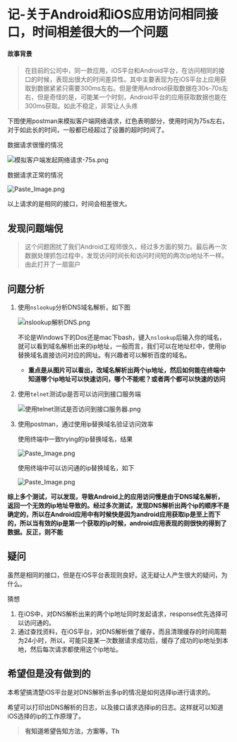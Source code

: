 # 记-关于Android和iOS应用访问相同接口，时间相差很大的一个问题

#### 故事背景

> 在目前的公司中，同一款应用，iOS平台和Android平台，在访问相同的接口的时候，表现出很大的时间差异性。其中主要表现为在iOS平台上应用获取到数据紧紧只需要300ms左右。但是使用Android获取数据在30s-70s左右，但是奇怪的是，可能某一个时刻，Android平台的应用获取数据也能在300ms获取。如此不稳定，非常让人头疼

下图使用postman来模拟客户端网络请求，红色表明部分，使用时间为75s左右，对于如此长的时间，一般都已经超过了设置的超时时间了。

数据请求很慢的情况

![模拟客户端发起网络请求-75s.png](http://upload-images.jianshu.io/upload_images/1626952-fba814a2cfc77223.png?imageMogr2/auto-orient/strip%7CimageView2/2/w/1240)

数据请求正常的情况

![Paste_Image.png](http://upload-images.jianshu.io/upload_images/1626952-772acc6e6d94f60a.png?imageMogr2/auto-orient/strip%7CimageView2/2/w/1240)

以上请求的是相同的接口，时间会相差很大。


## 发现问题端倪

> 这个问题困扰了我们Android工程师很久，经过多方面的努力。最后再一次数据处理抓包过程中，发现访问时间长和访问时间短的两次ip地址不一样。由此打开了一扇窗户

## 问题分析

1. 使用`nslookup`分析DNS域名解析，如下图

	![nslookup解析DNS.png](http://upload-images.jianshu.io/upload_images/1626952-58e15c6de5089b2e.png?imageMogr2/auto-orient/strip%7CimageView2/2/w/1240)
	
	不论是Windows下的Dos还是mac下bash，键入`nslookup`后输入你的域名，就可以看到域名解析出来的ip地址，一般而言，我们可以在地址栏中，使用ip替换域名直接访问对应的网址。有兴趣者可以解析百度的域名。
	* **重点是从图片可以看出，改域名解析出两个ip地址，然后如何能在终端中知道哪个ip地址可以快速访问，哪个不能呢？或者两个都可以快速的访问**

2. 使用`telnet`测试ip是否可以访问到接口服务端

	![使用telnet测试是否访问到接口服务器.png](http://upload-images.jianshu.io/upload_images/1626952-36168fb25938af20.png?imageMogr2/auto-orient/strip%7CimageView2/2/w/1240)
	
3. 使用postman，通过使用ip替换域名验证访问效率

	使用终端中一致trying的ip替换域名，结果

	![Paste_Image.png](http://upload-images.jianshu.io/upload_images/1626952-3c23ee0c307e827b.png?imageMogr2/auto-orient/strip%7CimageView2/2/w/1240)
	
	使用终端中可以访问通的ip替换域名，如下
	
	![Paste_Image.png](http://upload-images.jianshu.io/upload_images/1626952-2ad911030060160a.png?imageMogr2/auto-orient/strip%7CimageView2/2/w/1240)
	
**综上多个测试，可以发现，导致Android上的应用访问慢是由于DNS域名解析，返回一个无效的ip地址导致的。经过多次测试，发现DNS解析出两个ip的顺序不是确定的，所以在Android应用中有时候快是因为android应用获取ip是至上而下的，所以当有效的ip是第一个获取的ip时候，android应用表现的则很快的得到了数据。反正，则不能**

## 疑问

虽然是相同的接口，但是在iOS平台表现则良好。这无疑让人产生很大的疑问，为什么。

猜想

1. 在iOS中，对DNS解析出来的两个ip地址同时发起请求，response优先选择可以访问通的。
2. 通过查找资料，在iOS平台，对DNS解析做了缓存，而且清理缓存的时间周期为24小时，所以，可能只是某一次数据请求成功后，缓存了成功的ip地址到本地，然后每次请求都使用这个ip地址。

## 希望但是没有做到的

本希望搞清楚iOS平台是对DNS解析出多ip的情况是如何选择ip进行请求的。

希望可以打印出DNS解析的日志，以及接口请求选择ip的日志。这样就可以知道iOS选择的ip的工作原理了。

> **有知道希望告知方法，方案等，Th**



